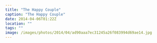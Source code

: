 ```yaml
---
title: "The Happy Couple"
caption: "The Happy Couple"
date: 2014-04-06T01:22Z
location: ""
tags: ""
image: /images/photos/2014/04/ad90aaa7ec31245a26f083994d69ae14.jpg
---
```

